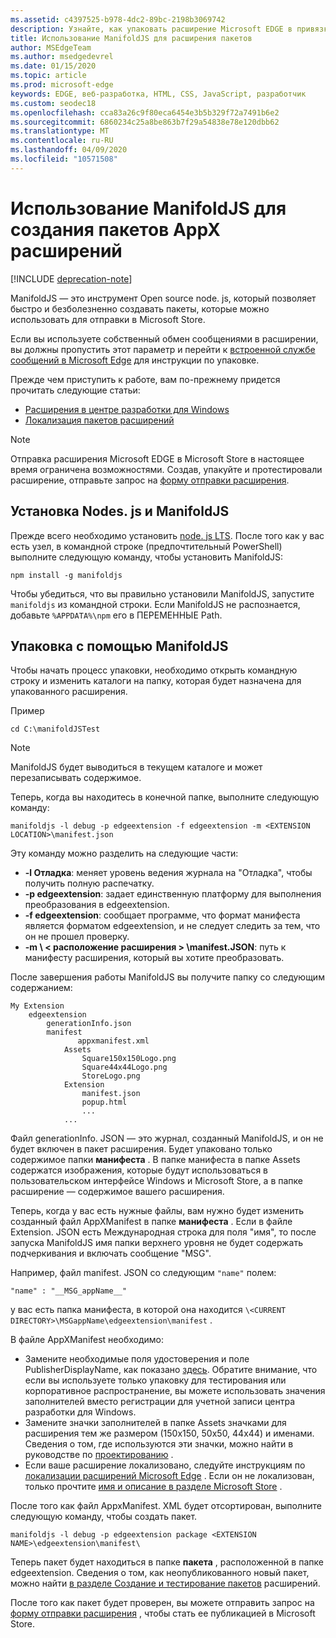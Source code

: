 ```yaml
---
ms.assetid: c4397525-b978-4dc2-89bc-2198b3069742
description: Узнайте, как упаковать расширение Microsoft EDGE в привязке с помощью ManifoldJS, с помощью средства Node. js Open Source.
title: Использование ManifoldJS для расширения пакетов
author: MSEdgeTeam
ms.author: msedgedevrel
ms.date: 01/15/2020
ms.topic: article
ms.prod: microsoft-edge
keywords: EDGE, веб-разработка, HTML, CSS, JavaScript, разработчик
ms.custom: seodec18
ms.openlocfilehash: cca83a26c9f80eca6454e3b5b329f72a7491b6e2
ms.sourcegitcommit: 6860234c25a8be863b7f29a54838e78e120dbb62
ms.translationtype: MT
ms.contentlocale: ru-RU
ms.lasthandoff: 04/09/2020
ms.locfileid: "10571508"
---
```

# Использование ManifoldJS для создания пакетов AppX расширений  

[!INCLUDE [deprecation-note](../../includes/deprecation-note.md)]  

ManifoldJS — это инструмент Open source node. js, который позволяет быстро и безболезненно создавать пакеты, которые можно использовать для отправки в Microsoft Store.

Если вы используете собственный обмен сообщениями в расширении, вы должны пропустить этот параметр и перейти к [встроенной службе сообщений в Microsoft Edge](../native-messaging.md#creating-an-extension-with-native-messaging) для инструкции по упаковке. 

Прежде чем приступить к работе, вам по-прежнему придется прочитать следующие статьи:

- [Расширения в центре разработки для Windows](./extensions-in-the-windows-dev-center.md)
- [Локализация пакетов расширений](./localizing-extension-packages.md)

> [!NOTE]
> Отправка расширения Microsoft EDGE в Microsoft Store в настоящее время ограничена возможностями. Создав, упакуйте и протестировали расширение, отправьте запрос на [форму отправки расширения](https://aka.ms/extension-request).


## Установка Nodes. js и ManifoldJS

Прежде всего необходимо установить [node. js LTS](https://nodejs.org/en/download/).
После того как у вас есть узел, в командной строке (предпочтительный PowerShell) выполните следующую команду, чтобы установить ManifoldJS:

`npm install -g manifoldjs`

Чтобы убедиться, что вы правильно установили ManifoldJS, запустите `manifoldjs` из командной строки. Если ManifoldJS не распознается, добавьте `%APPDATA%\npm` его в ПЕРЕМЕННЫЕ Path.

## Упаковка с помощью ManifoldJS

Чтобы начать процесс упаковки, необходимо открыть командную строку и изменить каталоги на папку, которая будет назначена для упакованного расширения.

Пример

`cd C:\manifoldJSTest`

> [!NOTE]
> ManifoldJS будет выводиться в текущем каталоге и может перезаписывать содержимое.



Теперь, когда вы находитесь в конечной папке, выполните следующую команду:

`manifoldjs -l debug -p edgeextension -f edgeextension -m <EXTENSION LOCATION>\manifest.json`


Эту команду можно разделить на следующие части:
 -    **-l Отладка**: меняет уровень ведения журнала на "Отладка", чтобы получить полную распечатку.
 -    **-p edgeextension**: задает единственную платформу для выполнения преобразования в edgeextension.
 -    **-f edgeextension**: сообщает программе, что формат манифеста является форматом edgeextension, и не следует следить за тем, что он не прошел проверку.
 -    **-m \ < расположение расширения > \manifest.JSON**: путь к манифесту расширения, который вы хотите преобразовать.


После завершения работы ManifoldJS вы получите папку со следующим содержанием:

    My Extension
        edgeextension
            generationInfo.json
            manifest
                   appxmanifest.xml
                Assets
                    Square150x150Logo.png
                    Square44x44Logo.png
                    StoreLogo.png    
                Extension
                    manifest.json
                    popup.html
                    ...
                ...

Файл generationInfo. JSON — это журнал, созданный ManifoldJS, и он не будет включен в пакет расширения. Будет упаковано только содержимое папки **манифеста** . В папке манифеста в папке Assets содержатся изображения, которые будут использоваться в пользовательском интерфейсе Windows и Microsoft Store, а в папке расширение — содержимое вашего расширения.


Теперь, когда у вас есть нужные файлы, вам нужно будет изменить созданный файл AppXManifest в папке **манифеста** . Если в файле Extension. JSON есть Международная строка для поля "имя", то после запуска ManifoldJS имя папки верхнего уровня не будет содержать подчеркивания и включать сообщение "MSG".

Например, файл manifest. JSON со следующим `"name"` полем:

`"name" : "__MSG_appName__"`

у вас есть папка манифеста, в которой она находится `\<CURRENT DIRECTORY>\MSGappName\edgeextension\manifest` .

В файле AppXManifest необходимо:
 -    Замените необходимые поля удостоверения и поле PublisherDisplayName, как показано [здесь](./creating-and-testing-extension-packages.md#app-identity-template-values). Обратите внимание, что если вы используете только упаковку для тестирования или корпоративное распространение, вы можете использовать значения заполнителей вместо регистрации для учетной записи центра разработки для Windows.
 -    Замените значки заполнителей в папке Assets значками для расширения тем же размером (150x150, 50x50, 44x44) и именами. Сведения о том, где используются эти значки, можно найти в руководстве по [проектированию](./../design.md#icons-for-packaging) .
 - Если ваше расширение локализовано, следуйте инструкциям по [локализации расширений Microsoft Edge](./localizing-extension-packages.md) . Если он не локализован, только прочтите [имя и описание в разделе Microsoft Store](./localizing-extension-packages.md#localizing-name-and-description-in-the-microsoft-store) .

После того как файл AppxManifest. XML будет отсортирован, выполните следующую команду, чтобы создать пакет.

`manifoldjs -l debug -p edgeextension package <EXTENSION NAME>\edgeextension\manifest\`

Теперь пакет будет находиться в папке **пакета** , расположенной в папке edgeextension. Сведения о том, как неопубликованного новый пакет, можно найти [в разделе Создание и тестирование пакетов](./creating-and-testing-extension-packages.md#testing-an-appx-package) расширений.

После того как пакет будет проверен, вы можете отправить запрос на [форму отправки расширения](https://aka.ms/extension-request) , чтобы стать ее публикацией в Microsoft Store.
